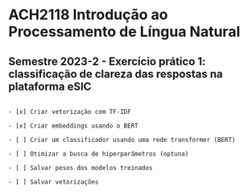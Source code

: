 # ACH2118 Introdução ao Processamento de Língua Natural 
## Semestre 2023-2 - Exercício prático 1: classificação de clareza das respostas na plataforma eSIC

```[lista de Tarefas]

- [x] Criar vetorização com TF-IDF

- [x] Criar embeddings usando o BERT

- [ ] Criar um classificador usando uma rede transformer (BERT)

- [ ] Otimizar a busca de hiperparâmetros (optuna)

- [ ] Salvar pesos dos modelos treinados

- [ ] Salvar vetorizações
```

